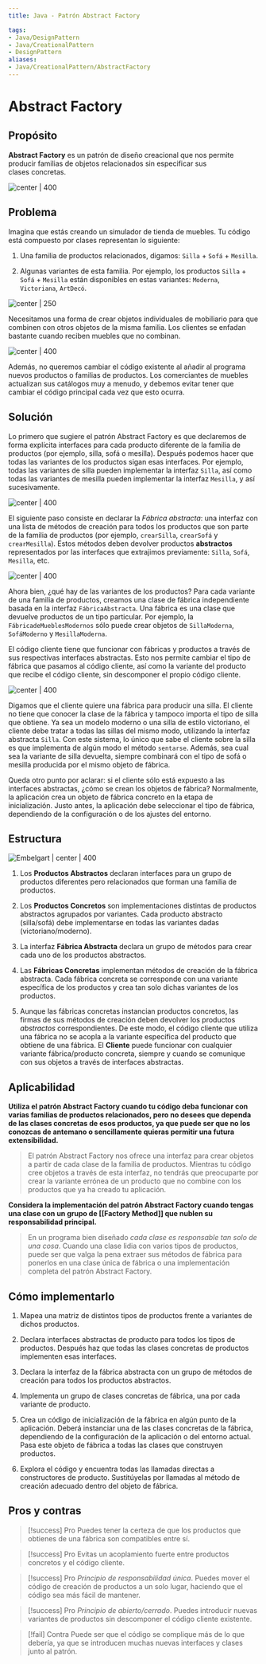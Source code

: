 ```yaml
---
title: Java - Patrón Abstract Factory

tags:  
- Java/DesignPattern
- Java/CreationalPattern
- DesignPattern
aliases:
- Java/CreationalPattern/AbstractFactory
---
```


# Abstract Factory

## Propósito

**Abstract Factory** es un patrón de diseño creacional que nos permite producir familias de objetos relacionados sin especificar sus clases concretas.

![center | 400](https://refactoring.guru/images/patterns/content/abstract-factory/abstract-factory-es.png)

## Problema

Imagina que estás creando un simulador de tienda de muebles. Tu código está compuesto por clases representan lo siguiente:

1.  Una familia de productos relacionados, digamos: `Silla` + `Sofá` + `Mesilla`.

2.  Algunas variantes de esta familia. Por ejemplo, los productos `Silla` + `Sofá` + `Mesilla` están disponibles en estas variantes: `Moderna`, `Victoriana`, `ArtDecó`.


![center | 250](https://refactoring.guru/images/patterns/diagrams/abstract-factory/problem-es.png)

Necesitamos una forma de crear objetos individuales de mobiliario para que combinen con otros objetos de la misma familia. Los clientes se enfadan bastante cuando reciben muebles que no combinan.

![center | 400](https://refactoring.guru/images/patterns/content/abstract-factory/abstract-factory-comic-1-es.png)

Además, no queremos cambiar el código existente al añadir al programa nuevos productos o familias de productos. Los comerciantes de muebles actualizan sus catálogos muy a menudo, y debemos evitar tener que cambiar el código principal cada vez que esto ocurra.

## Solución

Lo primero que sugiere el patrón Abstract Factory es que declaremos de forma explícita interfaces para cada producto diferente de la familia de productos (por ejemplo, silla, sofá o mesilla). Después podemos hacer que todas las variantes de los productos sigan esas interfaces. Por ejemplo, todas las variantes de silla pueden implementar la interfaz `Silla`, así como todas las variantes de mesilla pueden implementar la interfaz `Mesilla`, y así sucesivamente.

![center | 400](https://refactoring.guru/images/patterns/diagrams/abstract-factory/solution1.png)

El siguiente paso consiste en declarar la _Fábrica abstracta_: una interfaz con una lista de métodos de creación para todos los productos que son parte de la familia de productos (por ejemplo, `crearSilla`, `crearSofá` y `crearMesilla`). Estos métodos deben devolver productos **abstractos** representados por las interfaces que extrajimos previamente: `Silla`, `Sofá`, `Mesilla`, etc.

![center | 400](https://refactoring.guru/images/patterns/diagrams/abstract-factory/solution2.png)

Ahora bien, ¿qué hay de las variantes de los productos? Para cada variante de una familia de productos, creamos una clase de fábrica independiente basada en la interfaz `FábricaAbstracta`. Una fábrica es una clase que devuelve productos de un tipo particular. Por ejemplo, la `FábricadeMueblesModernos` sólo puede crear objetos de `SillaModerna`, `SofáModerno` y `MesillaModerna`.

El código cliente tiene que funcionar con fábricas y productos a través de sus respectivas interfaces abstractas. Esto nos permite cambiar el tipo de fábrica que pasamos al código cliente, así como la variante del producto que recibe el código cliente, sin descomponer el propio código cliente.

![center | 400](https://refactoring.guru/images/patterns/content/abstract-factory/abstract-factory-comic-2-es.png)

Digamos que el cliente quiere una fábrica para producir una silla. El cliente no tiene que conocer la clase de la fábrica y tampoco importa el tipo de silla que obtiene. Ya sea un modelo moderno o una silla de estilo victoriano, el cliente debe tratar a todas las sillas del mismo modo, utilizando la interfaz abstracta `Silla`. Con este sistema, lo único que sabe el cliente sobre la silla es que implementa de algún modo el método `sentarse`. Además, sea cual sea la variante de silla devuelta, siempre combinará con el tipo de sofá o mesilla producida por el mismo objeto de fábrica.

Queda otro punto por aclarar: si el cliente sólo está expuesto a las interfaces abstractas, ¿cómo se crean los objetos de fábrica? Normalmente, la aplicación crea un objeto de fábrica concreto en la etapa de inicialización. Justo antes, la aplicación debe seleccionar el tipo de fábrica, dependiendo de la configuración o de los ajustes del entorno.

## Estructura

![Embelgart | center | 400](https://refactoring.guru/images/patterns/diagrams/abstract-factory/structure-indexed.png)

1.  Los **Productos Abstractos** declaran interfaces para un grupo de productos diferentes pero relacionados que forman una familia de productos.

2.  Los **Productos Concretos** son implementaciones distintas de productos abstractos agrupados por variantes. Cada producto abstracto (silla/sofá) debe implementarse en todas las variantes dadas (victoriano/moderno).

3.  La interfaz **Fábrica Abstracta** declara un grupo de métodos para crear cada uno de los productos abstractos.

4.  Las **Fábricas Concretas** implementan métodos de creación de la fábrica abstracta. Cada fábrica concreta se corresponde con una variante específica de los productos y crea tan solo dichas variantes de los productos.

5.  Aunque las fábricas concretas instancian productos concretos, las firmas de sus métodos de creación deben devolver los productos *abstractos* correspondientes. De este modo, el código cliente que utiliza una fábrica no se acopla a la variante específica del producto que obtiene de una fábrica. El **Cliente** puede funcionar con cualquier variante fábrica/producto concreta, siempre y cuando se comunique con sus objetos a través de interfaces abstractas.

## Aplicabilidad

**Utiliza el patrón Abstract Factory cuando tu código deba funcionar con varias familias de productos relacionados, pero no desees que dependa de las clases concretas de esos productos, ya que puede ser que no los conozcas de antemano o sencillamente quieras permitir una futura extensibilidad.**

> El patrón Abstract Factory nos ofrece una interfaz para crear objetos a partir de cada clase de la familia de productos. Mientras tu código cree objetos a través de esta interfaz, no tendrás que preocuparte por crear la variante errónea de un producto que no combine con los productos que ya ha creado tu aplicación.

**Considera la implementación del patrón Abstract Factory cuando tengas una clase con un grupo de [[Factory Method]] que nublen su responsabilidad principal.**

> En un programa bien diseñado *cada clase es responsable tan solo de una cosa*. Cuando una clase lidia con varios tipos de productos, puede ser que valga la pena extraer sus métodos de fábrica para ponerlos en una clase única de fábrica o una implementación completa del patrón Abstract Factory.

## Cómo implementarlo

1.  Mapea una matriz de distintos tipos de productos frente a variantes de dichos productos.

2.  Declara interfaces abstractas de producto para todos los tipos de productos. Después haz que todas las clases concretas de productos implementen esas interfaces.

3.  Declara la interfaz de la fábrica abstracta con un grupo de métodos de creación para todos los productos abstractos.

4.  Implementa un grupo de clases concretas de fábrica, una por cada variante de producto.

5.  Crea un código de inicialización de la fábrica en algún punto de la aplicación. Deberá instanciar una de las clases concretas de la fábrica, dependiendo de la configuración de la aplicación o del entorno actual. Pasa este objeto de fábrica a todas las clases que construyen productos.

6.  Explora el código y encuentra todas las llamadas directas a constructores de producto. Sustitúyelas por llamadas al método de creación adecuado dentro del objeto de fábrica.

## Pros y contras

> [!success] Pro
> Puedes tener la certeza de que los productos que obtienes de una fábrica son compatibles entre sí.

> [!success] Pro
> Evitas un acoplamiento fuerte entre productos concretos y el código cliente.

>[!success] Pro
>*Principio de responsabilidad única*. Puedes mover el código de creación de productos a un solo lugar, haciendo que el código sea más fácil de mantener.

> [!success] Pro
> *Principio de abierto/cerrado*. Puedes introducir nuevas variantes de productos sin descomponer el código cliente existente.

> [!fail] Contra
> Puede ser que el código se complique más de lo que debería, ya que se introducen muchas nuevas interfaces y clases junto al patrón.